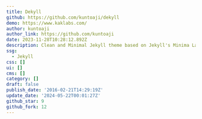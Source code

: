 ```yaml
---
title: Dekyll
github: https://github.com/kuntoaji/dekyll
demo: https://www.kaklabs.com/
author: kuntoaji
author_link: https://github.com/kuntoaji
date: 2023-11-28T10:28:12.892Z
description: Clean and Minimal Jekyll theme based on Jekyll's Minima Layout
ssg:
  - Jekyll
css: []
ui: []
cms: []
category: []
draft: false
publish_date: '2016-02-21T14:29:19Z'
update_date: '2024-05-22T00:01:27Z'
github_star: 9
github_fork: 12
---
```

